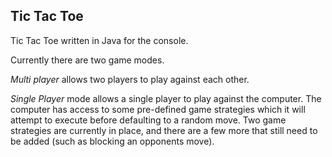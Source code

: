 ## Tic Tac Toe

Tic Tac Toe written in Java for the console.

Currently there are two game modes.

<em>Multi player</em> allows two players to play against each other.

<em>Single Player</em> mode allows a single player to play against the computer. The computer has access to some pre-defined game strategies which it will attempt to execute before defaulting to a random move. Two game strategies are currently in place, and there are a few more that still need to be added (such as blocking an opponents move).